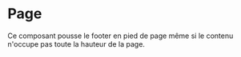 # Page

Ce composant pousse le footer en pied de page même si le contenu n'occupe pas toute la hauteur de la page.
